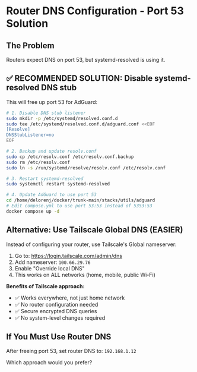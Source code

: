 # Router DNS Configuration - Port 53 Solution

## The Problem
Routers expect DNS on port 53, but systemd-resolved is using it.

## ✅ RECOMMENDED SOLUTION: Disable systemd-resolved DNS stub

This will free up port 53 for AdGuard:

```bash
# 1. Disable DNS stub listener
sudo mkdir -p /etc/systemd/resolved.conf.d
sudo tee /etc/systemd/resolved.conf.d/adguard.conf <<EOF
[Resolve]
DNSStubListener=no
EOF

# 2. Backup and update resolv.conf
sudo cp /etc/resolv.conf /etc/resolv.conf.backup
sudo rm /etc/resolv.conf
sudo ln -s /run/systemd/resolve/resolv.conf /etc/resolv.conf

# 3. Restart systemd-resolved
sudo systemctl restart systemd-resolved

# 4. Update AdGuard to use port 53
cd /home/delorenj/docker/trunk-main/stacks/utils/adguard
# Edit compose.yml to use port 53:53 instead of 5353:53
docker compose up -d
```

## Alternative: Use Tailscale Global DNS (EASIER)
Instead of configuring your router, use Tailscale's Global nameserver:

1. Go to: https://login.tailscale.com/admin/dns
2. Add nameserver: `100.66.29.76`
3. Enable "Override local DNS"
4. This works on ALL networks (home, mobile, public Wi-Fi)

**Benefits of Tailscale approach:**
- ✅ Works everywhere, not just home network
- ✅ No router configuration needed  
- ✅ Secure encrypted DNS queries
- ✅ No system-level changes required

## If You Must Use Router DNS
After freeing port 53, set router DNS to: `192.168.1.12`

Which approach would you prefer?
